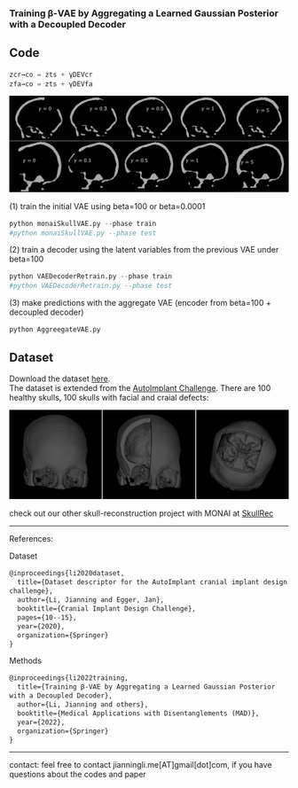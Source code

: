 ### Training β-VAE by Aggregating a Learned Gaussian Posterior with a Decoupled Decoder

## Code
```Python
zcr→co = zts + γDEVcr
zfa→co = zts + γDEVfa
```
![alt text](https://github.com/Jianningli/skullVAE/blob/main/figs/small_beta_output.png)



(1) train the initial VAE using beta=100 or beta=0.0001
```Python
python monaiSkullVAE.py --phase train
#python monaiSkullVAE.py --phase test
```

(2) train a decoder using the latent variables from the previous VAE under beta=100
```Python
python VAEDecoderRetrain.py --phase train
#python VAEDecoderRetrain.py --phase test
```

(3) make predictions with the aggregate VAE (encoder from beta=100 + decoupled decoder)  

```Python
python AggreegateVAE.py
```

## Dataset
Download the dataset [here](https://files.icg.tugraz.at/f/d06d433bd5f74f29ab8c/?dl=1).  
The dataset is extended from the [AutoImplant Challenge](https://autoimplant2021.grand-challenge.org/).
There are 100 healthy skulls, 100 skulls with facial and craial defects:

![alt text](https://github.com/Jianningli/skullVAE/blob/main/figs/dataset.png)

check out our other skull-reconstruction project with MONAI at [SkullRec](https://github.com/Project-MONAI/research-contributions/tree/main/SkullRec)

---
References:

Dataset
```
@inproceedings{li2020dataset,
  title={Dataset descriptor for the AutoImplant cranial implant design challenge},
  author={Li, Jianning and Egger, Jan},
  booktitle={Cranial Implant Design Challenge},
  pages={10--15},
  year={2020},
  organization={Springer}
}
```
Methods
```
@inproceedings{li2022training,
  title={Training β-VAE by Aggregating a Learned Gaussian Posterior with a Decoupled Decoder},
  author={Li, Jianning and others},
  booktitle={Medical Applications with Disentanglements (MAD)},
  year={2022},
  organization={Springer}
}
```
---
contact: feel free to contact jianningli.me[AT]gmail[dot]com, if you have questions about the codes and paper

